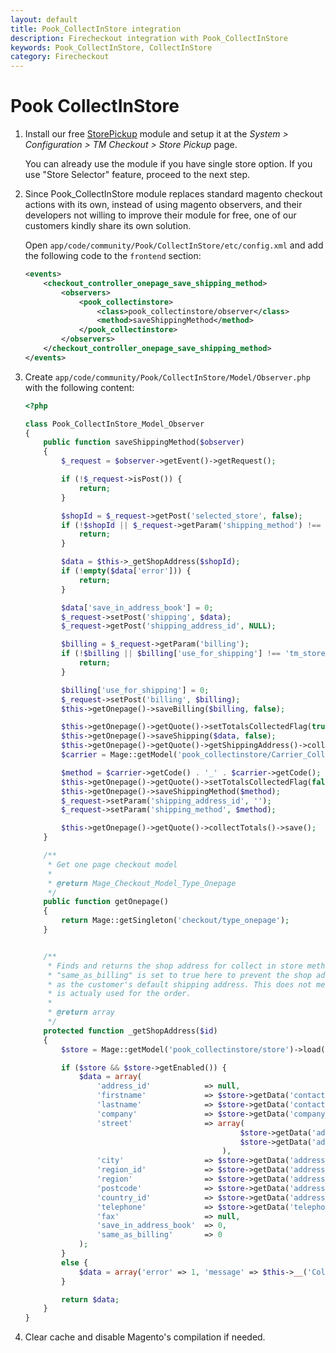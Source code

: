 ```yaml
---
layout: default
title: Pook_CollectInStore integration
description: Firecheckout integration with Pook_CollectInStore
keywords: Pook_CollectInStore, CollectInStore
category: Firecheckout
---
```


# Pook CollectInStore

 1. Install our free [StorePickup](https://github.com/tmhub/storepickup) module
    and setup it at the _System > Configuration > TM Checkout > Store Pickup_ page.

    You can already use the module if you have single store option. If you use
    "Store Selector" feature, proceed to the next step.

 2. Since Pook_CollectInStore module replaces standard magento checkout actions
    with its own, instead of using magento observers, and their developers not
    willing to improve their module for free, one of our customers kindly share
    its own solution.

    Open `app/code/community/Pook/CollectInStore/etc/config.xml` and add the
    following code to the `frontend` section:

    ```xml
    <events>
        <checkout_controller_onepage_save_shipping_method>
            <observers>
                <pook_collectinstore>
                    <class>pook_collectinstore/observer</class>
                    <method>saveShippingMethod</method>
                </pook_collectinstore>
            </observers>
        </checkout_controller_onepage_save_shipping_method>
    </events>
    ```

 3. Create `app/code/community/Pook/CollectInStore/Model/Observer.php`
    with the following content:

    ```php
    <?php

    class Pook_CollectInStore_Model_Observer
    {
        public function saveShippingMethod($observer)
        {
            $_request = $observer->getEvent()->getRequest();

            if (!$_request->isPost()) {
                return;
            }

            $shopId = $_request->getPost('selected_store', false);
            if (!$shopId || $_request->getParam('shipping_method') !== 'collectinstore_collectinstore') {
                return;
            }

            $data = $this->_getShopAddress($shopId);
            if (!empty($data['error'])) {
                return;
            }

            $data['save_in_address_book'] = 0;
            $_request->setPost('shipping', $data);
            $_request->getPost('shipping_address_id', NULL);

            $billing = $_request->getParam('billing');
            if (!$billing || $billing['use_for_shipping'] !== 'tm_storepickup') {
                return;
            }

            $billing['use_for_shipping'] = 0;
            $_request->setPost('billing', $billing);
            $this->getOnepage()->saveBilling($billing, false);

            $this->getOnepage()->getQuote()->setTotalsCollectedFlag(true);
            $this->getOnepage()->saveShipping($data, false);
            $this->getOnepage()->getQuote()->getShippingAddress()->collectShippingRates();
            $carrier = Mage::getModel('pook_collectinstore/Carrier_CollectInStore');

            $method = $carrier->getCode() . '_' . $carrier->getCode();
            $this->getOnepage()->getQuote()->setTotalsCollectedFlag(false);
            $this->getOnepage()->saveShippingMethod($method);
            $_request->setParam('shipping_address_id', '');
            $_request->setParam('shipping_method', $method);

            $this->getOnepage()->getQuote()->collectTotals()->save();
        }

        /**
         * Get one page checkout model
         *
         * @return Mage_Checkout_Model_Type_Onepage
         */
        public function getOnepage()
        {
            return Mage::getSingleton('checkout/type_onepage');
        }


        /**
         * Finds and returns the shop address for collect in store method.
         * "same_as_billing" is set to true here to prevent the shop address being saved
         * as the customer's default shipping address. This does not mean the billing address
         * is actualy used for the order.
         *
         * @return array
         */
        protected function _getShopAddress($id)
        {
            $store = Mage::getModel('pook_collectinstore/store')->load($id, 'store_id');

            if ($store && $store->getEnabled()) {
                $data = array(
                    'address_id'            => null,
                    'firstname'             => $store->getData('contact_firstname'),
                    'lastname'              => $store->getData('contact_secondname'),
                    'company'               => $store->getData('company_name'),
                    'street'                => array(
                                                    $store->getData('address_street1'),
                                                    $store->getData('address_street2')
                                                ),
                    'city'                  => $store->getData('address_city'),
                    'region_id'             => $store->getData('address_regionid'),
                    'region'                => $store->getData('address_region'),
                    'postcode'              => $store->getData('address_postcode'),
                    'country_id'            => $store->getData('address_country_id'),
                    'telephone'             => $store->getData('telephone'),
                    'fax'                   => null,
                    'save_in_address_book'  => 0,
                    'same_as_billing'       => 0
                );
            }
            else {
                $data = array('error' => 1, 'message' => $this->__('Collection store not found.'));
            }

            return $data;
        }
    }
    ```

 4. Clear cache and disable Magento's compilation if needed.
